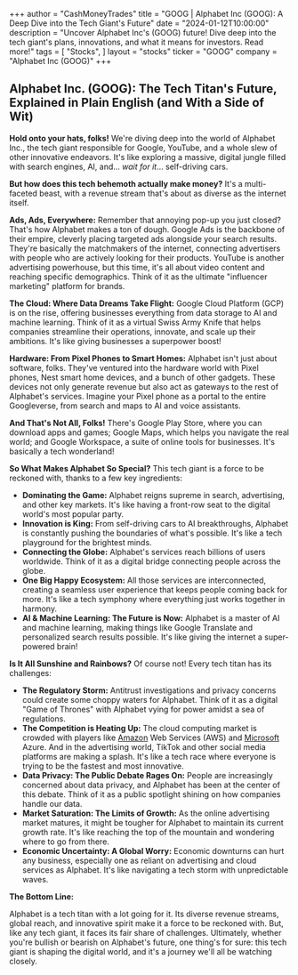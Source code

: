 +++
author = "CashMoneyTrades"
title = "GOOG |  Alphabet Inc (GOOG): A Deep Dive into the Tech Giant's Future"
date = "2024-01-12T10:00:00"
description = "Uncover Alphabet Inc's (GOOG) future! Dive deep into the tech giant's plans, innovations, and what it means for investors. Read more!"
tags = [
"Stocks",
]
layout = "stocks"
ticker = "GOOG"
company = "Alphabet Inc (GOOG)"
+++
        


## Alphabet Inc. (GOOG): The Tech Titan's Future, Explained in Plain English (and With a Side of Wit)

**Hold onto your hats, folks!** We're diving deep into the world of Alphabet Inc., the tech giant responsible for Google, YouTube, and a whole slew of other innovative endeavors. It's like exploring a massive, digital jungle filled with search engines, AI, and… *wait for it*… self-driving cars. 

**But how does this tech behemoth actually make money?** It's a multi-faceted beast, with a revenue stream that's about as diverse as the internet itself. 

**Ads, Ads, Everywhere:**  Remember that annoying pop-up you just closed? That's how Alphabet makes a ton of dough.  Google Ads is the backbone of their empire, cleverly placing targeted ads alongside your search results. They're basically the matchmakers of the internet, connecting advertisers with people who are actively looking for their products. YouTube is another advertising powerhouse, but this time, it's all about video content and reaching specific demographics.  Think of it as the ultimate "influencer marketing" platform for brands.

**The Cloud: Where Data Dreams Take Flight:** Google Cloud Platform (GCP) is on the rise, offering businesses everything from data storage to AI and machine learning.  Think of it as a virtual Swiss Army Knife that helps companies streamline their operations, innovate, and scale up their ambitions. It's like giving businesses a superpower boost!

**Hardware: From Pixel Phones to Smart Homes:**  Alphabet isn't just about software, folks. They've ventured into the hardware world with Pixel phones, Nest smart home devices, and a bunch of other gadgets.  These devices not only generate revenue but also act as gateways to the rest of Alphabet's services. Imagine your Pixel phone as a portal to the entire Googleverse, from search and maps to AI and voice assistants. 

**And That's Not All, Folks!**  There's Google Play Store, where you can download apps and games; Google Maps, which helps you navigate the real world; and Google Workspace, a suite of online tools for businesses.  It's basically a tech wonderland!

**So What Makes Alphabet So Special?**  This tech giant is a force to be reckoned with, thanks to a few key ingredients:

* **Dominating the Game:**  Alphabet reigns supreme in search, advertising, and other key markets.  It's like having a front-row seat to the digital world's most popular party.
* **Innovation is King:**  From self-driving cars to AI breakthroughs, Alphabet is constantly pushing the boundaries of what's possible. It's like a tech playground for the brightest minds.
* **Connecting the Globe:**  Alphabet's services reach billions of users worldwide.  Think of it as a digital bridge connecting people across the globe.
* **One Big Happy Ecosystem:**  All those services are interconnected, creating a seamless user experience that keeps people coming back for more. It's like a tech symphony where everything just works together in harmony.
* **AI & Machine Learning: The Future is Now:**  Alphabet is a master of AI and machine learning, making things like Google Translate and personalized search results possible. It's like giving the internet a super-powered brain!

**Is It All Sunshine and Rainbows?**  Of course not! Every tech titan has its challenges:

* **The Regulatory Storm:**  Antitrust investigations and privacy concerns could create some choppy waters for Alphabet.  Think of it as a digital "Game of Thrones" with Alphabet vying for power amidst a sea of regulations.
* **The Competition is Heating Up:**  The cloud computing market is crowded with players like [Amazon](/stocks/amzn/) Web Services (AWS) and [Microsoft](/stocks/msft/) Azure.  And in the advertising world, TikTok and other social media platforms are making a splash.  It's like a tech race where everyone is trying to be the fastest and most innovative.
* **Data Privacy: The Public Debate Rages On:**  People are increasingly concerned about data privacy, and Alphabet has been at the center of this debate.  Think of it as a public spotlight shining on how companies handle our data.
* **Market Saturation: The Limits of Growth:**  As the online advertising market matures, it might be tougher for Alphabet to maintain its current growth rate.  It's like reaching the top of the mountain and wondering where to go from there.
* **Economic Uncertainty: A Global Worry:**  Economic downturns can hurt any business, especially one as reliant on advertising and cloud services as Alphabet. It's like navigating a tech storm with unpredictable waves.

**The Bottom Line:**

Alphabet is a tech titan with a lot going for it. Its diverse revenue streams, global reach, and innovative spirit make it a force to be reckoned with.  But, like any tech giant, it faces its fair share of challenges. Ultimately, whether you're bullish or bearish on Alphabet's future, one thing's for sure: this tech giant is shaping the digital world, and it's a journey we'll all be watching closely. 

        